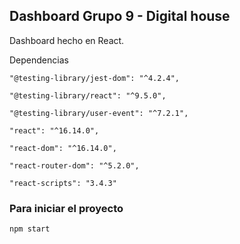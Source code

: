 ## Dashboard Grupo 9 - Digital house

Dashboard hecho en React.

Dependencias

```
"@testing-library/jest-dom": "^4.2.4",

"@testing-library/react": "^9.5.0",

"@testing-library/user-event": "^7.2.1",

"react": "^16.14.0",

"react-dom": "^16.14.0",

"react-router-dom": "^5.2.0",

"react-scripts": "3.4.3"

```

### Para iniciar el proyecto 


```
npm start

```

